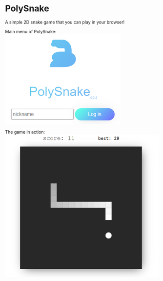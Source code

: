 # PolySnake

A simple 2D snake game that you can play in your browser!

Main menu of PolySnake: 
![alt text](https://github.com/leo-pnt/PolySnake/blob/main/img/scrnPolySnakeMainMenu.png "Main page menu")

The game in action: 
![alt text](https://github.com/leo-pnt/PolySnake/blob/main/img/scrnPolySnakeInAction.png "Main page menu")
